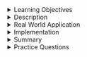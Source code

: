 
<details><summary>Learning Objectives</summary>

<br>

After completing this module, associates should be able to:

- Define the Agile development cycle.
- Elaborate on the steps in the Agile cycle.
- Explain how the Agile cycle is used in developing software.
</details>
<details><summary>Description</summary>

## Agile

The Agile model was designed by developers to put customer needs first. This method focuses strongly on user experience and input. Plus, it makes the software highly responsive to customer feedback. Agile seeks to release software cycles quickly, to respond to a changing market. This requires a strong team with excellent communication. However, if not implemented carefully, it can also lead to a project going off-track by relying too heavily on customer feedback.

### Advantages
- It provides a responsive approach to the development of software since it involves user and customer input.
- Agile is intended for everyone to focus on one task at a time.
- When compared to the waterfall model, the Agile model has a reduced scope which results in better time allocation and estimation.

### Disadvantages
- The final product depends on the customer. If the customer is not clear on what is needed, the development team may move in the wrong direction.
- If not implemented properly, it could lead to inadequate documentation which hinders technology transfer to new members.

## Actors
There are three main roles or "actors":

- Product Owner
- Scrum Master
- Development Team

Here's a brief overview of each:

### Product Owner:

- Responsible for maximizing the value of the product
- Manages the product backlog
- Defines and prioritizes user stories
- Acts as the voice of the customer


### Scrum Master:

- Facilitates the Scrum process
- Removes impediments for the team
- Ensures Scrum practices are followed
- Coaches the team on Agile principles


### Development Team:

- Cross-functional group responsible for delivering the product
- Self-organizing and collaborative
- Typically includes designers, developers, testers, etc.
- Works together to complete sprint goals

These roles work together to ensure efficient and effective product development using the Scrum framework.
</details>
<details><summary>Real World Application</summary>

<br>


Below is a short list of companies that implement the Agile development model:

### Philips
Philips is one firm that has adopted Agile principles. After numerous changes to management structure, the firm introduced several Agile coaches that went to deploy Scrum principles such as Scrum boards and breaking down teams into smaller ones. As a result of changes like this, teams could react to situations quicker, bureaucracy was removed, and it was ultimately easier for these smaller teams to take responsibility for their respective products.

### VistaPrint
VistaPrint is the go-to marketing company for small businesses.  The company performed some analysis of their existing waterfall methodology and found that teams were taking more than 60 days to move from the “ideation phase” to product delivery. The 60-day cycle only amounted to 40 hours of actual work.

The company looked further into why this was the case. They discovered that some of their processes were resulting in unusually large project lead times.

VistaPrint decided to switch to Agile practices with a focus on decreasing project lead time. VistaPrint was able to optimize their business processes and saw their Lead Time decrease from 40 days down to 15.
</details>
<details><summary>Implementation</summary> 

### What are the 4 core values of Agile?

The Agile Manifesto outlines 4 Core Values and 12 Guiding Principles which serve as a North Star for any team adopting an Agile methodology. 

The 4 Core Values of Agile are:
- Individuals and interactions over processes and tools
  - As sophisticated as technology gets, the human element will always serve as an important role in any kind of project management
  - Relying too heavily on processes and tools results in an inability to adapt to changing circumstances.
- Working software over comprehensive documentation
  - As important as documentation is, working software is more. This value is all about giving the developers exactly what they need to get the job done, without overloading them. 
- Customer collaboration over contract negotiation
  - Your customers are one of your most powerful assets. 
  - Whether internal or external customers, involving them throughout the process can help to ensure that the end product meets their needs more effectively.
- Responding to change over following a plan
  - This value is one of the biggest departures from traditional project management. 
  - Historically, change was seen as an expense, and one to be avoided. 
  - Agile allows for continuous change throughout the life of any given project. Each sprint provides an opportunity for review and course correction. 

### Key components of Agile project management

- User stories
  - Put simply, a user story is a high-level definition of a work request. 
  - It contains just enough information so the team can produce a reasonable estimate of the effort required to accomplish the request.
  - This short, simple description is written from the user’s perspective and focuses on outlining what your client wants (their goals) and why.
  - The user story follows the general format "As a *user* I want to *functionality* so that *motivation.*
    - Example: As a manager, I want to be able to understand my team members' progress, so I can better report our success and failures. 
- Sprints 
  - Sprints are a short iteration, usually between one to three weeks to complete, where teams work on tasks determined in the sprint planning meeting. As you move forward, the idea is to continuously repeat these sprints until your product is feature ready. 
  - Once the sprint is over, you review the product see what is and isn’t working, make adjustments, and begin another sprint to improve the product or service.
  - Sprints are implemented in the Agile framework Scrum but not in some other frameworks like Kanban.
- Stand-up meetings 
  - Daily stand-up meetings (under 10 minutes), also known as “daily Scrum meetings,” are a great way to ensure everyone is on track and informed. 
  - These daily interactions are known as “stand up” because the participants are required to stay standing, helping to keep the meetings short and to the point.
- Agile board
  - An Agile board helps your team track the progress of your project. 
  - This can be a whiteboard with sticky notes, a simple Kanban board, or a function within your project management software.
- Backlog
  - As project requests are added through your intake system, they become outstanding stories in the backlog. 
  - During Agile planning sessions, your team will estimate story points to each task. 
  - During sprint planning, stories in the backlog are moved into the sprint to be completed during the iteration. 
  - Managing your backlog is a vital role for project managers in an Agile environment.

### What are steps in the Agile methodology? 

The goal of Agile is to produce shorter development cycles and more frequent product releases than traditional waterfall project management. This shorter time frame enables project teams to react to changes in the client’s needs more effectively.

You can use a few different Agile frameworks—Scrum and Kanban are two of the most common. Each framework implements Agile in different ways. For example, Kanban teams use visuals to improve work-in-progress while Scrum teams reflect on wins-and-losses to continuously improve.

However, each Agile methodology tends to follow the same basic process, which includes:

- Project planning
  - Like with any project, before beginning your team should understand the end goal, the value to the organization or client, and how it will be achieved.
  - You can develop a project scope here, but remember that the purpose of using Agile project management is to be able to address changes and additions to the project easily, so the project scope shouldn’t be seen as unchangeable.
- Product roadmap creation
  - A roadmap is a breakdown of the features that will make up the final product. This is a crucial component of the planning stage of Agile, because your team will build these individual features during each sprint.
  - At this point, you will also develop a product backlog, which is a list of all the features and deliverables that will make up the final product. When you plan sprints later on, your team will pull tasks from this backlog.
- Release planning
  - In traditional waterfall project management, there is one implementation date that comes after an entire project has been developed.
  - When using Agile, however, your project uses shorter development cycles (called sprints) with features released at the end of each cycle.
  - Before kicking off the project, you’ll make a high-level plan for feature releases and at the beginning of each sprint, you’ll revisit and reassess the release plan for that feature.

Some Agile frameworks, like Scrum, implement the following processes:

- Sprint planning 
  - Before each sprint begins, the stakeholders need to hold a sprint planning meeting to determine what will be accomplished by each person during that sprint, how it will be achieved, and assess the task load. 
  - It’s important to share the load evenly among team members so they can accomplish their assigned tasks during the sprint.
  - You’ll also need to visually document your workflow for team transparency, shared understanding within the team, and identifying and removing bottlenecks.
- Daily stand-ups 
  - To help your team accomplish their tasks during each sprint and assess whether any changes need to be made, hold short daily stand-up meetings. 
  - During these meetings, each team member will briefly talk about what they accomplished the day before and what they will be working on that day.
  - These daily meetings should be only 15 minutes long. They aren’t meant to be extended problem-solving sessions or a chance to talk about general news items. Some teams will even hold these meetings standing up to keep it brief.
- Sprint review and retrospective 
  - After the end of each sprint, your team will hold two meetings: 
    - First, you will hold a sprint review with the project stakeholders to show them the finished product. 
      - This is an important part of keeping open communication with stakeholders. 
      - An in-person or video conference meeting allows both groups to build a relationship and discuss product issues that arise.
    - Second, you will have a sprint retrospective meeting with your stakeholders to discuss what went well during the sprint, what could have been better, whether the task load was too heavy or too light for each member, and what was accomplished during the sprint.
      - If your team is new to Agile project management, don’t skip this essential meeting. 
      - It helps you gauge how much your team can tackle during each sprint and the most efficient sprint length for future projects.
</details>
<details><summary>Summary</summary> 

<br>

- The AGILE model was designed by developers to put customer needs first. 
  - This method focuses strongly on user experience and input. 
  - This solves much of the problems of older applications that were arcane and cumbersome to use. 
  - Plus, it makes the software highly responsive to customer feedback.
- Advantages
  - It provides a realistic approach to the development of software.
  - It requires minimum resources.
  - It provides greater flexibility to software developers.
  - It requires little planning.
- Disadvantages
  - The final product depends on the customer. If the customer is not clear on what is needed, the development team may move in the wrong direction.
  - It does not generate adequate documentation which hinders technology transfer to new members.
</details>
<details><summary>Practice Questions</summary>

[Practice Questions](./Quiz.gift)</details>
